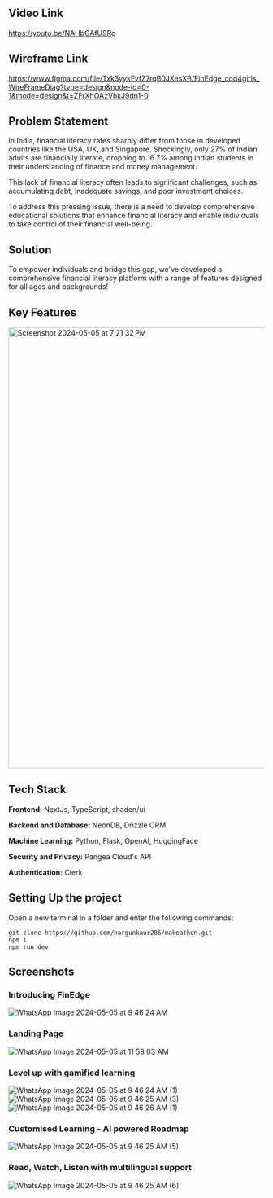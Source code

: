 ## Video Link

https://youtu.be/NAHbGAfU9Rg

## Wireframe Link

https://www.figma.com/file/Txk3yykFyfZ7rqB0JXesXB/FinEdge_cod4girls_WireFrameDiag?type=design&node-id=0-1&mode=design&t=ZFrXhOAzVhkJ9dn1-0

## Problem Statement

In India, financial literacy rates sharply differ from those in developed countries like the USA, UK, and Singapore. Shockingly, only 27% of Indian adults are financially literate, dropping to 16.7% among Indian students in their understanding of finance and money management.

This lack of financial literacy often leads to significant challenges, such as accumulating debt, inadequate savings, and poor investment choices.

To address this pressing issue, there is a need to develop comprehensive educational solutions that enhance financial literacy and enable individuals to take control of their financial well-being.

## Solution

To empower individuals and bridge this gap, we've developed a comprehensive financial literacy platform with a range of features designed for all ages and backgrounds!

## Key Features

<img width="866" alt="Screenshot 2024-05-05 at 7 21 32 PM" src="https://github.com/hargunkaur286/makeathon/assets/96698544/c0497010-bfd1-4c8d-9893-462335df89b0">

## Tech Stack

**Frontend:** NextJs, TypeScript, shadcn/ui

**Backend and Database:** NeonDB, Drizzle ORM

**Machine Learning:** Python, Flask, OpenAI, HuggingFace

**Security and Privacy:** Pangea Cloud's API

**Authentication:** Clerk

## Setting Up the project

Open a new terminal in a folder and enter the following commands:

```
git clone https://github.com/hargunkaur286/makeathon.git
npm i
npm run dev

```

## Screenshots

### Introducing FinEdge
![WhatsApp Image 2024-05-05 at 9 46 24 AM](https://github.com/hargunkaur286/makeathon/assets/96698544/ecd8a4f0-8b51-4945-864a-e9aff6f72832)

### Landing Page
![WhatsApp Image 2024-05-05 at 11 58 03 AM](https://github.com/hargunkaur286/makeathon/assets/96698544/7bd31b61-ed95-4d42-862c-44e83aec0298)

### Level up with gamified learning
![WhatsApp Image 2024-05-05 at 9 46 24 AM (1)](https://github.com/hargunkaur286/makeathon/assets/96698544/6f2e6834-0c43-4c2d-9501-74057e4733c6)
![WhatsApp Image 2024-05-05 at 9 46 25 AM (3)](https://github.com/hargunkaur286/makeathon/assets/96698544/10095c6e-d70d-443f-b126-c9c1e6af4f22)
![WhatsApp Image 2024-05-05 at 9 46 26 AM (1)](https://github.com/hargunkaur286/makeathon/assets/96698544/54fa1115-39d9-4fd2-ba46-783c9b065748)

### Customised Learning - AI powered Roadmap
![WhatsApp Image 2024-05-05 at 9 46 25 AM (5)](https://github.com/hargunkaur286/makeathon/assets/96698544/50d97f5e-714d-4d58-baa0-f62a7363feee)

### Read, Watch, Listen with multilingual support
![WhatsApp Image 2024-05-05 at 9 46 25 AM (6)](https://github.com/hargunkaur286/makeathon/assets/96698544/d220f157-db63-40ae-a0bc-d17c25f2d6d7)



